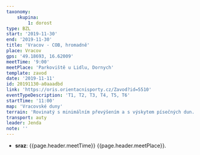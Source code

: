 ```yaml
---
taxonomy:
    skupina:
        1: dorost
type: BZL
start: '2019-11-30'
end: '2019-11-30'
title: 'Vracov - COB, hromadně'
place: Vracov
gps: '49.18693, 16.62009'
meetTime: '9:00'
meetPlace: 'Parkoviště u Lidlu, Dornych'
template: zavod
date: '2019-11-11'
id: 20191130-a0aaadbd
link: 'https://oris.orientacnisporty.cz/Zavod?id=5510'
eventTypeDescription: 'T1, T2, T3, T4, T5, T6'
startTime: '11:00'
map: 'Vracovské duny'
terrain: 'Rovinatý s minimálním převýšením a s výskytem písečných dun. Většinou dobře průběžný borovicový les, místy polouzavřený prostor se smíšeným lesem a podmáčenými oblastmi.'
transport: auty
leader: Jenda
note: ''
---
```

* **sraz**: {{page.header.meetTime}} {{page.header.meetPlace}}.
